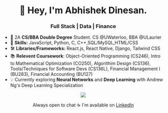 <h1 align="center">
  👋 Hey, I'm Abhishek Dinesan.
</h1>

<h3 align="center">
  Full Stack | Data | Finance
</h3>

- 👀 2A **CS/BBA **Double Degree**** Student. CS @UWaterloo, BBA @ULaurier
- 🌱 **Skills:** JavaScript, Python, C, C++,SQL/MySQL,HTML/CSS
- 🛠️ **Libraries/Frameworks:** React.js, React Native, Django, Tailwind CSS
- 📚 **Relevent Coursework**: Object-Oriented Programming (CS246), Intro to Mathematical Optimization (CO250), Algorithim Design (CS136), Tools/Techniques for Software Devs (CS136L), Financial Management I (BU283), Financial Accounting (BU127)
- 💡 Currently exploring **Neural Networks** and **Deep Learning** with Andrew Ng's Deep Learning Specialization
<p align="center">
  <a href="https://skillicons.dev">
    <img src="https://skillicons.dev/icons?i=javascript,python,react,django,html,css,tailwind, c,cpp,mysql" />
  </a>
</p>

<div align="center">
  Always open to chat ☕ I'm available on <a href="https://www.linkedin.com/in/abhishekdinesan">LinkedIn</a>
</div>



<!---
AbhishekDinesan/AbhishekDinesan is a ✨ special ✨ repository because its `README.md` (this file) appears on your GitHub profile.
You can click the Preview link to take a look at your changes.
--->
